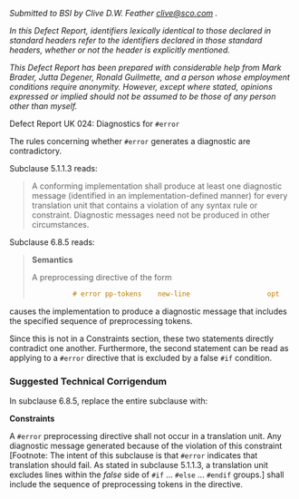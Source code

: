 *Submitted to BSI by Clive D.W. Feather clive@sco.com .*

*In this Defect Report, identifiers lexically identical to those declared in
standard headers refer to the identifiers declared in those standard headers,
whether or not the header is explicitly mentioned.*

*This Defect Report has been prepared with considerable help from Mark Brader,
Jutta Degener, Ronald Guilmette, and a person whose employment conditions
require anonymity. However, except where stated, opinions expressed or implied
should not be assumed to be those of any person other than myself.*

Defect Report UK 024: Diagnostics for `#error`

The rules concerning whether `#error` generates a diagnostic are contradictory.

Subclause 5.1.1.3 reads:

> A conforming implementation shall produce at least one diagnostic message
> (identified in an implementation-defined manner) for every translation unit that
> contains a violation of any syntax rule or constraint. Diagnostic messages need
> not be produced in other circumstances.

Subclause 6.8.5 reads:

> **Semantics**
>
> A preprocessing directive of the form
>
> ```c
>           # error pp-tokens    new-line                   opt
> ```

causes the implementation to produce a diagnostic message that includes the
specified sequence of preprocessing tokens.

Since this is not in a Constraints section, these two statements directly
contradict one another. Furthermore, the second statement can be read as
applying to a `#error` directive that is excluded by a false `#if` condition.

### Suggested Technical Corrigendum

In subclause 6.8.5, replace the entire subclause with:

**Constraints**

A `#error` preprocessing directive shall not occur in a translation unit. Any
diagnostic message generated because of the violation of this constraint
\[Footnote: The intent of this subclause is that `#error` indicates that
translation should fail. As stated in subclause 5.1.1.3, a translation unit
excludes lines within the *false* side of `#if` ... `#else` ... `#endif`
groups.\] shall include the sequence of preprocessing tokens in the directive.

